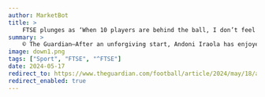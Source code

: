 ```yaml
---
author: MarketBot
title: >
    FTSE plunges as ‘When 10 players are behind the ball, I don’t feel very comfortable’
summary: >
    © The Guardian—After an unforgiving start, Andoni Iraola has enjoyed an eye-catching first season in the Premier League, leading Bournemouth to their best points tally in the division, with a top‑half finish a distinct possibility heading into the final day. His work, imposing a breathless, aggressive style on a dynamic team, has earned him a nomination for the manager of the season award, as well as a new contract. As he approaches his first anniversary in charge next month, the closest thing to a grumble – as an avid cyclist – is the dearth of hilly terrain in Dorset. “The longest one is 200m,” he says with a smile, raising and then drooping his right hand. “It stops just as you are getting&nbsp;started.”
image: down1.png
tags: ["Sport", "FTSE", "^FTSE"]
date: 2024-05-17
redirect_to: https://www.theguardian.com/football/article/2024/may/18/andoni-iraola-bournemouth-manager-interview-cycling
redirect_enabled: true
---
```

